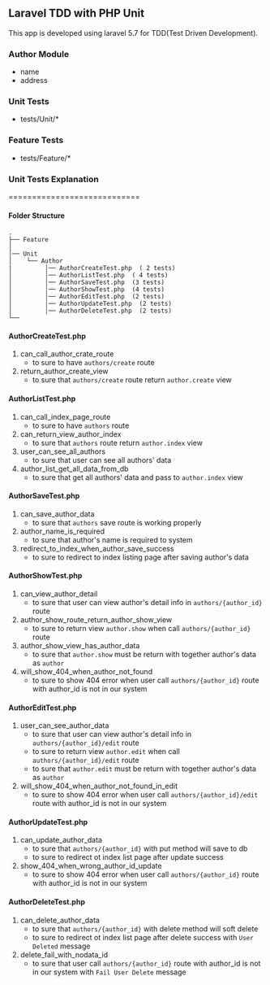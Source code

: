 ## Laravel TDD with PHP Unit ##
This app is developed using laravel 5.7 for TDD(Test Driven Development).


### Author Module
- name 
- address 

### Unit Tests
- tests/Unit/*

### Feature Tests
- tests/Feature/*


### Unit Tests Explanation
============================
#### Folder Structure
    .
    ├── Feature
    │   
    │── Unit
    │    └── Author
    |         │── AuthorCreateTest.php  ( 2 tests)
    │         │── AuthorListTest.php  ( 4 tests)
    │         │── AuthorSaveTest.php  (3 tests)
    │         │── AuthorShowTest.php  (4 tests)
    │         │── AuthorEditTest.php  (2 tests)
    │         │── AuthorUpdateTest.php  (2 tests)
    │         │── AuthorDeleteTest.php  (2 tests)
    └──

#### AuthorCreateTest.php
1. can_call_author_crate_route
   - to sure to have `authors/create` route
2. return_author_create_view
   - to sure that `authors/create` route return `author.create` view


#### AuthorListTest.php
1. can_call_index_page_route
    - to sure to have `authors` route
2. can_return_view_author_index
    - to sure that `authors` route return `author.index` view
3. user_can_see_all_authors
    - to sure that user can see all authors' data
4. author_list_get_all_data_from_db
    - to sure that get all authors' data and pass to `author.index` view

#### AuthorSaveTest.php
1. can_save_author_data
    - to sure that `authors` save route is working properly
2. author_name_is_required
    - to sure that author's name is required to system
3. redirect_to_index_when_author_save_success
    - to sure to redirect to index listing page after saving author's data

#### AuthorShowTest.php
1. can_view_author_detail
    - to sure that user can view author's detail info in `authors/{author_id}` route
2. author_show_route_return_author_show_view
    - to sure to return view `author.show` when call `authors/{author_id}` route
3. author_show_view_has_author_data
    - to sure that `author.show` must be return with together author's data as `author`
4. will_show_404_when_author_not_found
    - to sure to show 404 error when user call `authors/{author_id}` route with author_id is not in our system
#### AuthorEditTest.php
1. user_can_see_author_data
    - to sure that user can view author's detail info in `authors/{author_id}/edit` route
    - to sure to return view `author.edit` when call `authors/{author_id}/edit` route
    - to sure that `author.edit` must be return with together author's data as `author`
2. will_show_404_when_author_not_found_in_edit
    - to sure to show 404 error when user call `authors/{author_id}/edit` route with author_id is not in our system

#### AuthorUpdateTest.php
1. can_update_author_data
    - to sure that `authors/{author_id}` with put method will save to db
    - to sure to redirect ot index list page after update success
2. show_404_when_wrong_author_id_update
    - to sure to show 404 error when user call `authors/{author_id}` route with author_id is not in our system

#### AuthorDeleteTest.php
1. can_delete_author_data
    - to sure that `authors/{author_id}` with delete method will soft delete 
    - to sure to redirect ot index list page after delete success with `User Deleted` message
2. delete_fail_with_nodata_id
    - to sure that user call `authors/{author_id}` route with author_id is not in our system with `Fail User Delete` message